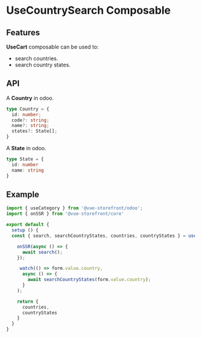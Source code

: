 # UseCountrySearch Composable


## Features
**UseCart** composable can be used to:

* search countries.
* search country states.

## API
A **Country** in odoo.

```ts
type Country = {
  id: number;
  code?: string;
  name?: string;
  states?: State[];
}
```

A **State** in odoo.
```ts
type State = {
  id: number
  name: string
}
```

## Example

```ts
import { useCategory } from '@vue-storefront/odoo';
import { onSSR } from '@vue-storefront/core'

export default {
  setup () {
  const { search, searchCountryStates, countries, countryStates } = useCountrySearch();

    onSSR(async () => {
      await search();
    });

     watch(() => form.value.country,
      async () => {
        await searchCountryStates(form.value.country);
      }
    );

    return {
      countries,
      countryStates
    }
  }
}
```